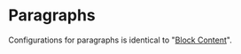 # Paragraphs

Configurations for paragraphs is identical to "[Block Content](/guide/entity/block_content.md)".